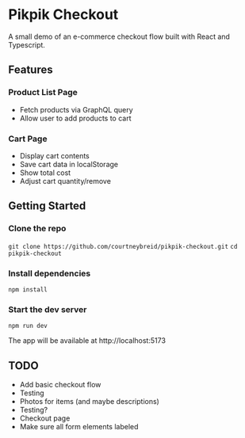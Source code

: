 # Pikpik Checkout

A small demo of an e-commerce checkout flow built with React and Typescript.

## Features

### Product List Page

- Fetch products via GraphQL query
- Allow user to add products to cart

### Cart Page

- Display cart contents
- Save cart data in localStorage
- Show total cost
- Adjust cart quantity/remove

## Getting Started

### Clone the repo

`git clone https://github.com/courtneybreid/pikpik-checkout.git`
`cd pikpik-checkout`

### Install dependencies

`npm install`

### Start the dev server

`npm run dev`

The app will be available at http://localhost:5173

## TODO

- Add basic checkout flow
- Testing
- Photos for items (and maybe descriptions)
- Testing?
- Checkout page
- Make sure all form elements labeled
